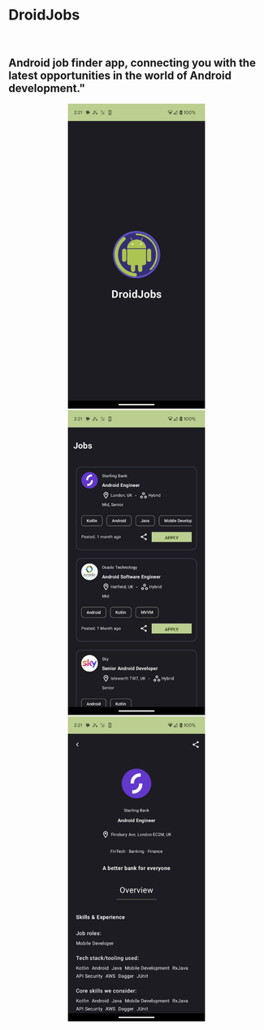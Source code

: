 <h1>DroidJobs</h1></br>

## Android job finder app, connecting you with the latest opportunities in the world of Android development." <br>

<p align="center">
  <img src="readme_images/splash.png" height=600>
  <img src="readme_images/jobs.png" height=600>
  <img src="readme_images/job-detail.png" height=600>
</p>
